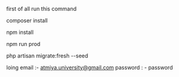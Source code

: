 first of all run this command 

composer install

npm install 

npm run prod

php artisan migrate:fresh --seed

loing email :- atmiya.university@gmail.com
password : - password